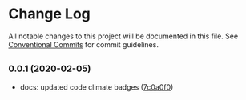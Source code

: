 # Change Log

All notable changes to this project will be documented in this file.
See [Conventional Commits](https://conventionalcommits.org) for commit guidelines.

## <small>0.0.1 (2020-02-05)</small>

- docs: updated code climate badges ([7c0a0f0](https://github.com/ula-aca/ula-aca-plugins/commit/7c0a0f0))
